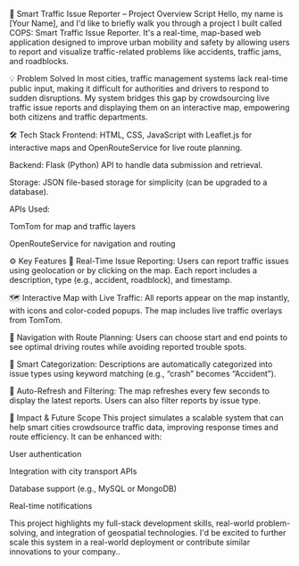 🚦 Smart Traffic Issue Reporter – Project Overview Script
Hello, my name is [Your Name], and I'd like to briefly walk you through a project I built called COPS: Smart Traffic Issue Reporter. It's a real-time, map-based web application designed to improve urban mobility and safety by allowing users to report and visualize traffic-related problems like accidents, traffic jams, and roadblocks.

💡 Problem Solved
In most cities, traffic management systems lack real-time public input, making it difficult for authorities and drivers to respond to sudden disruptions. My system bridges this gap by crowdsourcing live traffic issue reports and displaying them on an interactive map, empowering both citizens and traffic departments.

🛠️ Tech Stack
Frontend: HTML, CSS, JavaScript with Leaflet.js for interactive maps and OpenRouteService for live route planning.

Backend: Flask (Python) API to handle data submission and retrieval.

Storage: JSON file-based storage for simplicity (can be upgraded to a database).

APIs Used:

TomTom for map and traffic layers

OpenRouteService for navigation and routing

⚙️ Key Features
📍 Real-Time Issue Reporting:
Users can report traffic issues using geolocation or by clicking on the map. Each report includes a description, type (e.g., accident, roadblock), and timestamp.

🗺️ Interactive Map with Live Traffic:
All reports appear on the map instantly, with icons and color-coded popups. The map includes live traffic overlays from TomTom.

🧭 Navigation with Route Planning:
Users can choose start and end points to see optimal driving routes while avoiding reported trouble spots.

🧠 Smart Categorization:
Descriptions are automatically categorized into issue types using keyword matching (e.g., “crash” becomes “Accident”).

🔄 Auto-Refresh and Filtering:
The map refreshes every few seconds to display the latest reports. Users can also filter reports by issue type.

🎯 Impact & Future Scope
This project simulates a scalable system that can help smart cities crowdsource traffic data, improving response times and route efficiency. It can be enhanced with:

User authentication

Integration with city transport APIs

Database support (e.g., MySQL or MongoDB)

Real-time notifications

This project highlights my full-stack development skills, real-world problem-solving, and integration of geospatial technologies. I'd be excited to further scale this system in a real-world deployment or contribute similar innovations to your company..
